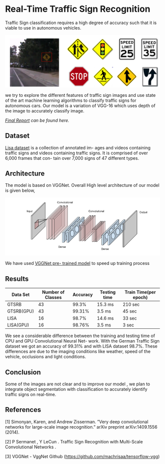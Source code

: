 # Real-Time Traffic Sign Recognition
Traffic Sign classification requires a high degree of accuracy such that it is viable to use in autonomous vehicles.

![intro](/img/traffic_sign.png)

we try to explore the different features of traffic sign images and use state of the art machine learning
algorithms to classify traffic signs for autonomous cars. Our model is a variation of VGG-16 which uses depth of the image to accurately classify image.
  
 *[Final Report](ML_Report_Traffic_sign_classification.pdf) can be found here.* 
## Dataset 
[Lisa dataset](http://cvrr.ucsd.edu/LISA/lisa-traffic-sign-dataset.html) is a collection of annotated im-
ages and videos containing traffic signs and videos containing traffic signs. It is comprised of over 6,000 frames that con-
tain over 7,000 signs of 47 different types.

## Architecture 

The model is based on VGGNet. Overall High level architecture of our model is given below, 

![Architecture](/img/architecture.png)

We have used [VGGNet pre- trained model](https://gist.github.com/baraldilorenzo/07d7802847aaad0a35d3) to speed up training process
## Results
Data Set | Number of Classes | Accuracy | Testing time | Train Time(per epoch)
------------ | ------------- | ------------- | ------------- | -------------
GTSRB  | 43 | 99.3% | 15.3 ms | 210 sec
GTSRB(GPU)  | 43 | 99.31% | 3.5 ms | 45 sec
LISA  | 16 | 98.7% | 14.6 ms | 33 sec
LISA(GPU)  | 16 | 98.76% | 3.5 ms | 3 sec



We see a considerable difference between the training and testing time of CPU and GPU Convolutional Neural Net-
work. With the German Traffic Sign dataset we got an accuracy of 99.31% and with LISA dataset 98.7%. These
differences are due to the imaging conditions like weather, speed of the vehicle, occlusions and light conditions.

## Conclusion

Some of the images are not clear and to improve our model , we plan to integrate object segmentation with classification to accurately identify traffic signs on real-time.


## References

[1] Simonyan, Karen, and Andrew Zisserman. ”Very deep convolutional networks for large-scale image
recognition.” arXiv preprint arXiv:1409.1556 (2014).

[2] P Sermanet , Y LeCun . Traffic Sign Recognition with Multi-Scale Convolutional Networks .

[3] VGGNet - VggNet Github (https://github.com/machrisaa/tensorflow-vgg)

